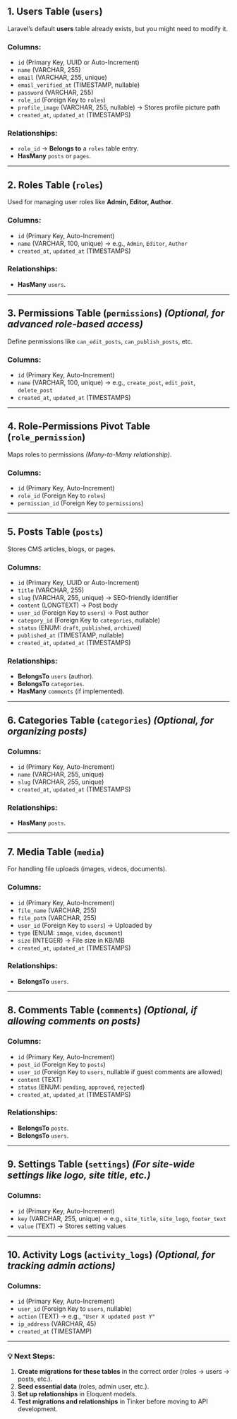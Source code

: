## **1. Users Table (`users`)**

Laravel’s default **users** table already exists, but you might need to modify it.

### **Columns:**

- `id` (Primary Key, UUID or Auto-Increment)
- `name` (VARCHAR, 255)
- `email` (VARCHAR, 255, unique)
- `email_verified_at` (TIMESTAMP, nullable)
- `password` (VARCHAR, 255)
- `role_id` (Foreign Key to `roles`)
- `profile_image` (VARCHAR, 255, nullable) → Stores profile picture path
- `created_at`, `updated_at` (TIMESTAMPS)

### **Relationships:**

- `role_id` → **Belongs to** a `roles` table entry.
- **HasMany** `posts` or `pages`.

---

## **2. Roles Table (`roles`)**

Used for managing user roles like **Admin, Editor, Author**.

### **Columns:**

- `id` (Primary Key, Auto-Increment)
- `name` (VARCHAR, 100, unique) → e.g., `Admin`, `Editor`, `Author`
- `created_at`, `updated_at` (TIMESTAMPS)

### **Relationships:**

- **HasMany** `users`.

---

## **3. Permissions Table (`permissions`)** _(Optional, for advanced role-based access)_

Define permissions like `can_edit_posts`, `can_publish_posts`, etc.

### **Columns:**

- `id` (Primary Key, Auto-Increment)
- `name` (VARCHAR, 100, unique) → e.g., `create_post`, `edit_post`, `delete_post`
- `created_at`, `updated_at` (TIMESTAMPS)

---

## **4. Role-Permissions Pivot Table (`role_permission`)**

Maps roles to permissions _(Many-to-Many relationship)_.

### **Columns:**

- `id` (Primary Key, Auto-Increment)
- `role_id` (Foreign Key to `roles`)
- `permission_id` (Foreign Key to `permissions`)

---

## **5. Posts Table (`posts`)**

Stores CMS articles, blogs, or pages.

### **Columns:**

- `id` (Primary Key, UUID or Auto-Increment)
- `title` (VARCHAR, 255)
- `slug` (VARCHAR, 255, unique) → SEO-friendly identifier
- `content` (LONGTEXT) → Post body
- `user_id` (Foreign Key to `users`) → Post author
- `category_id` (Foreign Key to `categories`, nullable)
- `status` (ENUM: `draft`, `published`, `archived`)
- `published_at` (TIMESTAMP, nullable)
- `created_at`, `updated_at` (TIMESTAMPS)

### **Relationships:**

- **BelongsTo** `users` (author).
- **BelongsTo** `categories`.
- **HasMany** `comments` (if implemented).

---

## **6. Categories Table (`categories`)** _(Optional, for organizing posts)_

### **Columns:**

- `id` (Primary Key, Auto-Increment)
- `name` (VARCHAR, 255, unique)
- `slug` (VARCHAR, 255, unique)
- `created_at`, `updated_at` (TIMESTAMPS)

### **Relationships:**

- **HasMany** `posts`.

---

## **7. Media Table (`media`)**

For handling file uploads (images, videos, documents).

### **Columns:**

- `id` (Primary Key, Auto-Increment)
- `file_name` (VARCHAR, 255)
- `file_path` (VARCHAR, 255)
- `user_id` (Foreign Key to `users`) → Uploaded by
- `type` (ENUM: `image`, `video`, `document`)
- `size` (INTEGER) → File size in KB/MB
- `created_at`, `updated_at` (TIMESTAMPS)

### **Relationships:**

- **BelongsTo** `users`.

---

## **8. Comments Table (`comments`)** _(Optional, if allowing comments on posts)_

### **Columns:**

- `id` (Primary Key, Auto-Increment)
- `post_id` (Foreign Key to `posts`)
- `user_id` (Foreign Key to `users`, nullable if guest comments are allowed)
- `content` (TEXT)
- `status` (ENUM: `pending`, `approved`, `rejected`)
- `created_at`, `updated_at` (TIMESTAMPS)

### **Relationships:**

- **BelongsTo** `posts`.
- **BelongsTo** `users`.

---

## **9. Settings Table (`settings`)** _(For site-wide settings like logo, site title, etc.)_

### **Columns:**

- `id` (Primary Key, Auto-Increment)
- `key` (VARCHAR, 255, unique) → e.g., `site_title`, `site_logo`, `footer_text`
- `value` (TEXT) → Stores setting values

---

## **10. Activity Logs (`activity_logs`)** _(Optional, for tracking admin actions)_

### **Columns:**

- `id` (Primary Key, Auto-Increment)
- `user_id` (Foreign Key to `users`, nullable)
- `action` (TEXT) → e.g., `"User X updated post Y"`
- `ip_address` (VARCHAR, 45)
- `created_at` (TIMESTAMP)

---

### **💡 Next Steps:**

1. **Create migrations for these tables** in the correct order (roles → users → posts, etc.).
2. **Seed essential data** (roles, admin user, etc.).
3. **Set up relationships** in Eloquent models.
4. **Test migrations and relationships** in Tinker before moving to API development.
